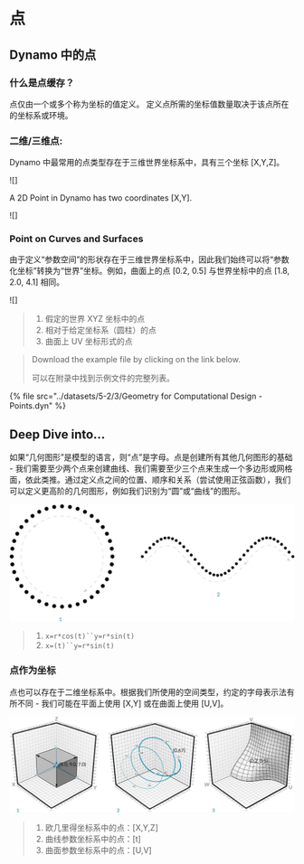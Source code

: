 # 点

## Dynamo 中的点

### 什么是点缓存？

点仅由一个或多个称为坐标的值定义。[](5-3\_points.md#point-as-coordinates) 定义点所需的坐标值数量取决于该点所在的坐标系或环境。

### 二维/三维点:

Dynamo 中最常用的点类型存在于三维世界坐标系中，具有三个坐标 [X,Y,Z]。

![]

A 2D Point in Dynamo has two coordinates \[X,Y].

![]

### Point on Curves and Surfaces

由于定义“参数空间”的形状存在于三维世界坐标系中，因此我们始终可以将“参数化坐标”转换为“世界”坐标。例如，曲面上的点 [0.2, 0.5] 与世界坐标中的点 [1.8, 2.0, 4.1] 相同。

![]

> 1. 假定的世界 XYZ 坐标中的点
> 2. 相对于给定坐标系（圆柱）的点
> 3. 曲面上 UV 坐标形式的点

> Download the example file by clicking on the link below.
>
> 可以在附录中找到示例文件的完整列表。

{% file src="../datasets/5-2/3/Geometry for Computational Design - Points.dyn" %}

## Deep Dive into...

如果“几何图形”是模型的语言，则“点”是字母。点是创建所有其他几何图形的基础 - 我们需要至少两个点来创建曲线、我们需要至少三个点来生成一个多边形或网格面，依此类推。通过定义点之间的位置、顺序和关系（尝试使用正弦函数），我们可以定义更高阶的几何图形，例如我们识别为“圆”或“曲线”的图形。

![点到曲线](../images/5-2/3/PointsAsBuildingBlocks-1.jpg)

> 1. `x=r*cos(t)``y=r*sin(t)`
> 2. `x=(t)``y=r*sin(t)`

### 点作为坐标

点也可以存在于二维坐标系中。根据我们所使用的空间类型，约定的字母表示法有所不同 - 我们可能在平面上使用 [X,Y] 或在曲面上使用 [U,V]。

![点作为坐标](../images/5-2/3/Coordinates.jpg)

> 1. 欧几里得坐标系中的点：[X,Y,Z]
> 2. 曲线参数坐标系中的点：[t]
> 3. 曲面参数坐标系中的点：[U,V]
